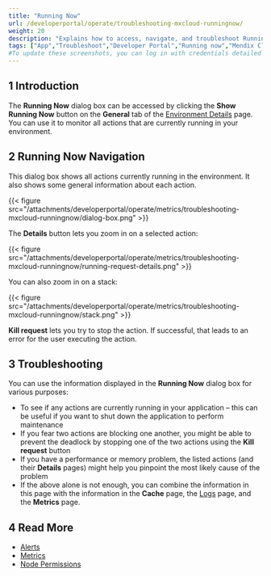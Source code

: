 ```yaml
---
title: "Running Now"
url: /developerportal/operate/troubleshooting-mxcloud-runningnow/
weight: 20
description: "Explains how to access, navigate, and troubleshoot Running Now in your node."
tags: ["App","Troubleshoot","Developer Portal","Running now","Mendix Cloud"]
#To update these screenshots, you can log in with credentials detailed in How to Update Screenshots Using Team Apps.
---
```


## 1 Introduction

The **Running Now** dialog box can be accessed by clicking the **Show Running Now** button on the **General** tab of the [Environment Details](/developerportal/deploy/environments-details/) page. You can use it to monitor all actions that are currently running in your environment.

## 2 Running Now Navigation

This dialog box shows all actions currently running in the environment. It also shows some general information about each action.

{{< figure src="/attachments/developerportal/operate/metrics/troubleshooting-mxcloud-runningnow/dialog-box.png" >}}

The **Details** button lets you zoom in on a selected action:

{{< figure src="/attachments/developerportal/operate/metrics/troubleshooting-mxcloud-runningnow/running-request-details.png" >}}

You can also zoom in on a stack: 

{{< figure src="/attachments/developerportal/operate/metrics/troubleshooting-mxcloud-runningnow/stack.png" >}}

**Kill request** lets you try to stop the action. If successful, that leads to an error for the user executing the action.

## 3 Troubleshooting

You can use the information displayed in the **Running Now** dialog box for various purposes:

* To see if any actions are currently running in your application – this can be useful if you want to shut down the application to perform maintenance
* If you fear two actions are blocking one another, you might be able to prevent the deadlock by stopping one of the two actions using the **Kill request** button
* If you have a performance or memory problem, the listed actions (and their **Details** pages) might help you pinpoint the most likely cause of the problem
* If the above alone is not enough, you can combine the information in this page with the information in the **Cache** page, the [Logs](/developerportal/operate/logs/) page, and the **Metrics** page.

## 4 Read More

* [Alerts](/developerportal/operate/monitoring-application-health/)
* [Metrics](/developerportal/operate/metrics/)
* [Node Permissions](/developerportal/deploy/node-permissions/)

